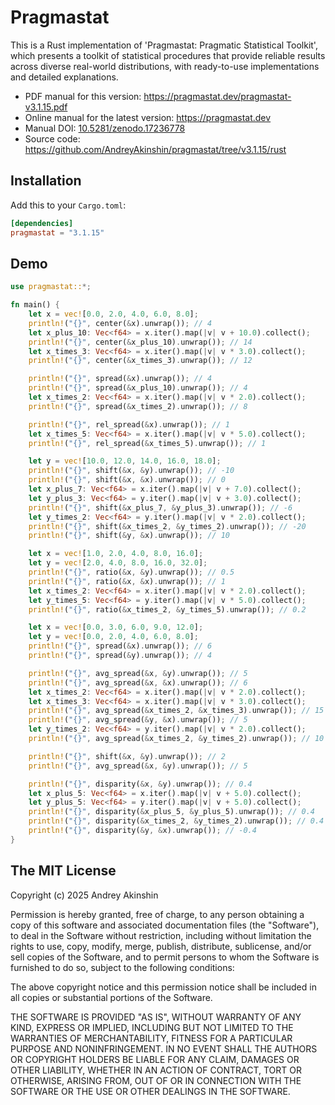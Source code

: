 # Pragmastat

This is a Rust implementation of 'Pragmastat: Pragmatic Statistical Toolkit', which presents a toolkit of statistical procedures that provide reliable results across diverse real-world distributions, with ready-to-use implementations and detailed explanations.

- PDF manual for this version: https://pragmastat.dev/pragmastat-v3.1.15.pdf
- Online manual for the latest version: https://pragmastat.dev
- Manual DOI: [10.5281/zenodo.17236778](https://doi.org/10.5281/zenodo.17236778)
- Source code: https://github.com/AndreyAkinshin/pragmastat/tree/v3.1.15/rust

## Installation

Add this to your `Cargo.toml`:

```toml
[dependencies]
pragmastat = "3.1.15"
```

## Demo

```rust
use pragmastat::*;

fn main() {
    let x = vec![0.0, 2.0, 4.0, 6.0, 8.0];
    println!("{}", center(&x).unwrap()); // 4
    let x_plus_10: Vec<f64> = x.iter().map(|v| v + 10.0).collect();
    println!("{}", center(&x_plus_10).unwrap()); // 14
    let x_times_3: Vec<f64> = x.iter().map(|v| v * 3.0).collect();
    println!("{}", center(&x_times_3).unwrap()); // 12

    println!("{}", spread(&x).unwrap()); // 4
    println!("{}", spread(&x_plus_10).unwrap()); // 4
    let x_times_2: Vec<f64> = x.iter().map(|v| v * 2.0).collect();
    println!("{}", spread(&x_times_2).unwrap()); // 8

    println!("{}", rel_spread(&x).unwrap()); // 1
    let x_times_5: Vec<f64> = x.iter().map(|v| v * 5.0).collect();
    println!("{}", rel_spread(&x_times_5).unwrap()); // 1

    let y = vec![10.0, 12.0, 14.0, 16.0, 18.0];
    println!("{}", shift(&x, &y).unwrap()); // -10
    println!("{}", shift(&x, &x).unwrap()); // 0
    let x_plus_7: Vec<f64> = x.iter().map(|v| v + 7.0).collect();
    let y_plus_3: Vec<f64> = y.iter().map(|v| v + 3.0).collect();
    println!("{}", shift(&x_plus_7, &y_plus_3).unwrap()); // -6
    let y_times_2: Vec<f64> = y.iter().map(|v| v * 2.0).collect();
    println!("{}", shift(&x_times_2, &y_times_2).unwrap()); // -20
    println!("{}", shift(&y, &x).unwrap()); // 10

    let x = vec![1.0, 2.0, 4.0, 8.0, 16.0];
    let y = vec![2.0, 4.0, 8.0, 16.0, 32.0];
    println!("{}", ratio(&x, &y).unwrap()); // 0.5
    println!("{}", ratio(&x, &x).unwrap()); // 1
    let x_times_2: Vec<f64> = x.iter().map(|v| v * 2.0).collect();
    let y_times_5: Vec<f64> = y.iter().map(|v| v * 5.0).collect();
    println!("{}", ratio(&x_times_2, &y_times_5).unwrap()); // 0.2

    let x = vec![0.0, 3.0, 6.0, 9.0, 12.0];
    let y = vec![0.0, 2.0, 4.0, 6.0, 8.0];
    println!("{}", spread(&x).unwrap()); // 6
    println!("{}", spread(&y).unwrap()); // 4

    println!("{}", avg_spread(&x, &y).unwrap()); // 5
    println!("{}", avg_spread(&x, &x).unwrap()); // 6
    let x_times_2: Vec<f64> = x.iter().map(|v| v * 2.0).collect();
    let x_times_3: Vec<f64> = x.iter().map(|v| v * 3.0).collect();
    println!("{}", avg_spread(&x_times_2, &x_times_3).unwrap()); // 15
    println!("{}", avg_spread(&y, &x).unwrap()); // 5
    let y_times_2: Vec<f64> = y.iter().map(|v| v * 2.0).collect();
    println!("{}", avg_spread(&x_times_2, &y_times_2).unwrap()); // 10

    println!("{}", shift(&x, &y).unwrap()); // 2
    println!("{}", avg_spread(&x, &y).unwrap()); // 5

    println!("{}", disparity(&x, &y).unwrap()); // 0.4
    let x_plus_5: Vec<f64> = x.iter().map(|v| v + 5.0).collect();
    let y_plus_5: Vec<f64> = y.iter().map(|v| v + 5.0).collect();
    println!("{}", disparity(&x_plus_5, &y_plus_5).unwrap()); // 0.4
    println!("{}", disparity(&x_times_2, &y_times_2).unwrap()); // 0.4
    println!("{}", disparity(&y, &x).unwrap()); // -0.4
}
```

## The MIT License

Copyright (c) 2025 Andrey Akinshin

Permission is hereby granted, free of charge, to any person obtaining
a copy of this software and associated documentation files (the
"Software"), to deal in the Software without restriction, including
without limitation the rights to use, copy, modify, merge, publish,
distribute, sublicense, and/or sell copies of the Software, and to
permit persons to whom the Software is furnished to do so, subject to
the following conditions:

The above copyright notice and this permission notice shall be
included in all copies or substantial portions of the Software.

THE SOFTWARE IS PROVIDED "AS IS", WITHOUT WARRANTY OF ANY KIND,
EXPRESS OR IMPLIED, INCLUDING BUT NOT LIMITED TO THE WARRANTIES OF
MERCHANTABILITY, FITNESS FOR A PARTICULAR PURPOSE AND
NONINFRINGEMENT. IN NO EVENT SHALL THE AUTHORS OR COPYRIGHT HOLDERS BE
LIABLE FOR ANY CLAIM, DAMAGES OR OTHER LIABILITY, WHETHER IN AN ACTION
OF CONTRACT, TORT OR OTHERWISE, ARISING FROM, OUT OF OR IN CONNECTION
WITH THE SOFTWARE OR THE USE OR OTHER DEALINGS IN THE SOFTWARE.
